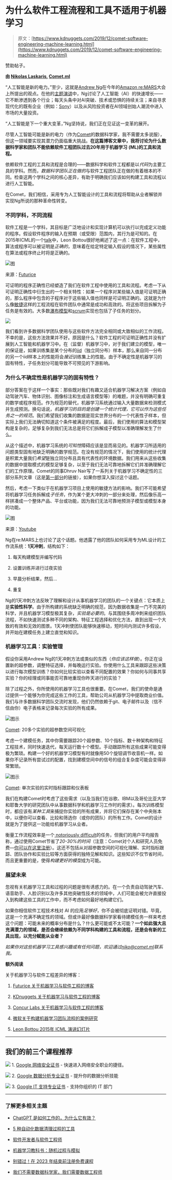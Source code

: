 # 为什么软件工程流程和工具不适用于机器学习

> 原文：[https://www.kdnuggets.com/2019/12/comet-software-engineering-machine-learning.html](https://www.kdnuggets.com/2019/12/comet-software-engineering-machine-learning.html)

赞助帖子。

**由 [Nikolas Laskaris](https://www.comet.ml/blog/?author=7), [Comet.ml](https://www.comet.ml/)**

“人工智能是新的电力。”至少，这就是[Andrew Ng](https://www.coursera.org/instructor/andrewng)在今年的[Amazon re:MARS](https://remars.amazon.com/)大会上所提出的观点。在他的[主题演讲](https://www.youtube.com/watch?v=j2nGxw8sKYU)中，Ng讨论了人工智能（AI）的快速增长——它不断渗透到各个行业；每天头条中对AI突破、技术或恐惧的持续关注；来自寻求现代化的既有企业（例如：[Sony](https://www.engadget.com/2019/11/19/sony-ai/)）以及从风险投资者在AI领域创始人潮流中进入市场的大量投资。

“人工智能是下一个重大变革，”Ng坚持说，我们正在见证这一变革的展开。

尽管人工智能可能是新的电力（作为[Comet](http://comet.ml/)的数据科学家，我不需要太多说服），但这一领域要实现其潜力仍面临重大挑战。**在这篇博客文章中，我将讨论为什么数据科学家和团队不能依赖软件工程团队过去20年用于机器学习** **(ML)的工具和流程。**

依赖软件工程的工具和流程是合理的——数据科学和软件工程都是以*代码*为主要工具的学科。然而，*数据科学团队正在做的*与软件工程团队正在做的有着根本的不同。检查这两个学科之间的核心差异，有助于明确我们应该如何构建工具和流程以进行人工智能。

在Comet，我们相信，采用专为人工智能设计的工具和流程将帮助从业者解锁并实现Ng所说的那种革命性转变。

### 不同学科，不同流程

软件工程是一个学科，其目标是广泛地设计和实现计算机可以执行以完成定义功能的程序。假设软件程序的输入在预期（或受限）范围内，其行为是可知的。在2015年ICML的一个[talk](https://leon.bottou.org/talks/2challenges)中，Leon Bottou很好地阐述了这一点：在软件工程中，算法或程序可以被证明是*正确的*，意味着在给定特定输入假设的情况下，某些属性在算法或程序终止时将是正确的。

![图](../Images/17ed958cac240f480f66b7d87050da24.png)

来源：[Futurice](https://www.futurice.com/blog/differences-between-machine-learning-and-software-engineering/)

可证明的程序正确性已经塑造了我们在软件工程中使用的工具和流程。考虑一下从可证明正确性中衍生出的一个相关特性：如果一个程序对某些输入值是可证明正确的，那么程序中包含的子程序对于这些输入值也同样是可证明正确的。这就是为什么像[敏捷](https://en.wikipedia.org/wiki/Scaled_agile_framework)这样的工程流程在软件团队中通常是成功和高效的。将这些项目拆解为子任务是有效的。大多数[瀑布模型](https://en.wikipedia.org/wiki/Waterfall_model)和[scrum](https://en.wikipedia.org/wiki/Scrum_(software_development))实现也包括了子任务的划分。

![](../Images/75ab89ff047a322946c1c55059825837.png)

我们看到许多数据科学团队使用与这些软件方法完全相同或大致相似的工作流程。不幸的是，这些方法效果并不好。原因是什么？软件工程的可证明正确性并没有扩展到人工智能和机器学习中。在（监督）机器学习中，对于我们建立的模型，唯一的保证是，如果训练集是某个分布的[iid](https://en.wikipedia.org/wiki/Independent_and_identically_distributed_random_variables)（独立同分布）样本，那么来自同一分布的另一个iid样本上的性能将会*接近*训练集上的性能。由于不确定性是机器学习的固有特性，子任务划分可能导致不可预见的下游影响。

### **为什么不确定性是机器学习的固有特性？**

部分答案在于这样一个事实：那些既对我们有趣又适合机器学习解决方案（例如自动驾驶汽车、物体识别、图像标注和生成语言模型等）的难题，并没有明确可重复的数学或程序规范。作为规范的替代，机器学习系统通过输入大量数据来检测模式并生成预测。换句话说，*机器学习的目的是创建一个统计代理，它可以作为这些任务之一的规范*。我们希望我们收集的数据是现实世界分布的一个代表性子样本，但实际上我们无法确切知道这个条件被满足的程度。最后，我们使用的算法和模型架构是复杂的，足够复杂到我们无法总是将它们拆解成子模型以准确理解发生了什么。

从这个描述中，机器学习系统的*可知性*障碍应该是显而易见的。机器学习所适用的问题类型固有地缺乏明确的数学规范。在没有规范的情况下，我们使用的统计代理是积累大量我们*希望*是独立同分布且具有代表性的环境数据。我们用来从这些收集的数据中提取模式的模型足够复杂，以至于我们无法可靠地拆解它们并准确理解它们的工作原理。Comet的同事Dhruv Nair写了一系列关于机器学习不确定性的三部分系列文章（这是[第一部分](https://www.comet.ml/blog/?p=662)的链接），如果你想深入探讨这个话题。

然后，考虑一下类似于在机器学习项目上使用的敏捷方法的影响。我们不可能希望将机器学习任务拆解成*子任务*，作为某个更大冲刺的一部分来处理，然后像乐高一样拼凑成一个整体产品、平台或功能，因为我们无法可靠地预测子模型或模型本身的功能。

![图](../Images/f67a036a08977e95aabdbd6e468dcaa3.png)

来源：[Youtube](https://www.youtube.com/watch?v=j2nGxw8sKYU)

Ng在re:MARS上也讨论了这个话题。他透露了他的团队如何采用专为ML设计的工作流系统：**1天冲刺**，结构如下：

1.  每天构建模型并编写代码

1.  设置训练并进行过夜实验

1.  早晨分析结果，然后…

1.  重复

Ng的1天冲刺方法反映了理解和设计从事机器学习的团队的一个关键点：它本质上是**实验性科学**。由于所构建的系统缺乏明确的规范，因为数据收集是一门不完美的科学，并且机器学习模型极其复杂，*实验是必要的*。与其围绕多周冲刺来组织团队流程，不如快速测试多种不同的架构、特征工程选择和优化方法，直到出现一个大致的有效和无效的图景。1天冲刺使团队能够快速移动，短时间内测试许多假设，并开始在建模任务上建立直觉和知识。

### **机器学习工具：实验管理**

假设你采用Andrew Ng的1天冲刺方法或类似的东西（*你应该这样做*）。你正在设置新的超参数，调整特征选择，并每晚运行实验。你使用什么工具来跟踪这些决策以进行每次模型训练？你如何比较实验以查看不同配置的效果？你如何与同事共享实验？你的经理或同事能否可靠地重现你昨天进行的实验？

除了过程之外，你所使用的机器学习工具也很重要。在Comet，我们的使命是通过提供一个能够为你完成这些工作的工具，帮助公司从机器学习中提取商业价值。我们与许多数据科学团队交流时发现，他们仍然依赖于git、电子邮件以及（信不信由你）电子表格来记录每次实验的所有成果。

![图示](../Images/29a1a4003262165cf06abd6618d49848.png)

[Comet](http://www.comet.ml/): 20多个实验的超参数空间可视化

考虑一个建模任务，其中你需要跟踪20个超参数、10个指标、数十种架构和特征工程技术，同时快速迭代，每天运行数十个模型。手动跟踪所有这些成果可能变得极为繁琐。构建一个好的机器学习模型有时就像用50个旋钮调节收音机一样。如果你不记录所有尝试过的配置，找到建模空间中的信号的组合复杂度可能会变得非常繁琐。

![图示](../Images/e38516c338b1ac6067b123f85e705641.png)

[Comet](http://www.comet.ml/): 单次实验的实时指标跟踪和仪表板

我们在构建Comet时考虑了这些需求（以及当我们在谷歌、IBM以及哥伦比亚大学和耶鲁大学的研究团队中从事数据科学和机器学习工作时的需求）。每次训练模型时，都应该有*某种工具*来捕捉你实验的所有成果，并将它们保存在某个中央账本中，以便你可以查看、比较和筛选你（或你的团队）的所有工作。Comet的设计就是为了提供这一功能给机器学习从业者。

衡量工作流程效率是一个[ notoriously difficult](https://gravityflow.io/articles/measure-workflow-automations-roi/)的任务，但我们的用户平均报告称，通过使用Comet节省了*20-30%的时间*（注意：Comet对个人和研究人员免费—[你可以在这里注册](https://www.comet.ml/pricing?opensignup=true&utm_source=Software%20Eng%20vs%20ML&utm_medium=Blog&utm_campaign=Software%20Eng%20vs%20ML%20Blog%20Post)）。这还不包括从对超参数空间的可视化理解、实时指标跟踪、团队协作和实验比较等方面获得的独特见解和知识。这些知识不仅节省时间，而且更重要的是，使得*构建更好的模型*成为可能。

### **展望未来**

忽视有关机器学习工具和过程的问题是很有诱惑力的。在一个负责自动驾驶汽车、语音助手、人脸识别以及许多其他突破性技术的领域中，人们可能会被允许直接投入到构建这些工具的工作中，而不考虑如何最好地构建它们。

如果你相信软件工程技术栈对 AI 的应用*足够好*，你不会被彻底证明对错。毕竟，这是一个充满不确定性的领域。但或许最好像数据科学家看待建模任务一样来考虑这个问题：可能未来的概率分布是什么？什么更可能或不太可能？**一个如此强大且充满潜力的领域，是否会继续依赖为不同学科构建的工具和流程，还是会有新的工具出现，以充分赋能从业者？**

*如果你对这些机器学习工具感兴趣或有任何问题，欢迎通过*[*niko@comet.ml*](mailto:niko@comet.ml)*联系我。*

**额外阅读**

关于机器学习与软件工程差异的博客：

1.  [Futurice 关于机器学习与软件工程的博客](https://www.futurice.com/blog/differences-between-machine-learning-and-software-engineering/)

1.  [KDnuggets 关于机器学习与软件工程的博客](/2017/03/software-engineering-vs-machine-learning-concepts.html)

1.  [Concur Labs 关于机器学习与软件工程的博客](https://blog.concurlabs.com/10-differences-between-ml-and-software-development-part-1-3e21a83094d1)

1.  [微软关于构建机器学习团队流程的案例研究](https://www.microsoft.com/en-us/research/uploads/prod/2019/03/amershi-icse-2019_Software_Engineering_for_Machine_Learning.pdf)

1.  [Leon Bottou 2015年 ICML 演讲幻灯片](https://icml.cc/2015/invited/LeonBottouICML2015.pdf)

* * *

## 我们的前三个课程推荐

![](../Images/0244c01ba9267c002ef39d4907e0b8fb.png) 1\. [Google 网络安全证书](https://www.kdnuggets.com/google-cybersecurity) - 快速进入网络安全职业的捷径。

![](../Images/e225c49c3c91745821c8c0368bf04711.png) 2\. [Google 数据分析专业证书](https://www.kdnuggets.com/google-data-analytics) - 提升你的数据分析技能

![](../Images/0244c01ba9267c002ef39d4907e0b8fb.png) 3\. [Google IT 支持专业证书](https://www.kdnuggets.com/google-itsupport) - 支持你组织的 IT 部门

* * *

### 了解更多相关主题

+   [ChatGPT 是如何工作的，为什么它有效？](https://www.kdnuggets.com/2023/04/chatgpt-work.html)

+   [5 种自动化数据清理过程的工具](https://www.kdnuggets.com/5-tools-for-automating-data-cleaning-processes)

+   [软件开发者与软件工程师](https://www.kdnuggets.com/2022/05/software-developer-software-engineer.html)

+   [机器学习教科书：随机过程与模拟](https://www.kdnuggets.com/2022/03/datashaping-machine-learning-textbook-stochastic-processes-simulations.html)

+   [别错过！在 2023 年结束前注册免费课程](https://www.kdnuggets.com/dont-miss-out-enroll-in-free-courses-before-2023-ends)

+   [我们不需要数据科学家，我们需要数据工程师](https://www.kdnuggets.com/2021/02/dont-need-data-scientists-need-data-engineers.html)
